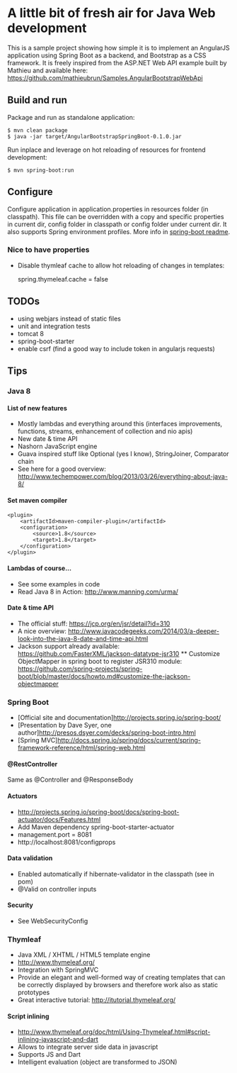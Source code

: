 # A little bit of fresh air for Java Web development

This is a sample project showing how simple it is to implement an AngularJS application using Spring Boot as a backend, and Bootstrap as a CSS framework.
It is freely inspired from the ASP.NET Web API example built by Mathieu and available here: https://github.com/mathieubrun/Samples.AngularBootstrapWebApi

## Build and run
Package and run as standalone application:

    $ mvn clean package
    $ java -jar target/AngularBootstrapSpringBoot-0.1.0.jar

Run inplace and leverage on hot reloading of resources for frontend development:

    $ mvn spring-boot:run

## Configure
Configure application in application.properties in resources folder (in classpath). This file can be overridden with
a copy and specific properties in current dir, config folder in classpath or config folder under current dir. It also supports
Spring environment profiles.
More info in [spring-boot readme](http://projects.spring.io/spring-boot/docs/spring-boot/README.html#toc_6).

### Nice to have properties
- Disable thymleaf cache to allow hot reloading of changes in templates:

    spring.thymeleaf.cache = false

## TODOs
* using webjars instead of static files
* unit and integration tests
* tomcat 8
* spring-boot-starter
* enable csrf (find a good way to include token in angularjs requests)

## Tips

### Java 8

#### List of new features
* Mostly lambdas and everything around this (interfaces improvements, functions, streams, enhancement of collection and nio apis)
* New date & time API
* Nashorn JavaScript engine
* Guava inspired stuff like Optional (yes I know), StringJoiner, Comparator chain
* See here for a good overview: http://www.techempower.com/blog/2013/03/26/everything-about-java-8/

#### Set maven compiler
    <plugin>
        <artifactId>maven-compiler-plugin</artifactId>
        <configuration>
            <source>1.8</source>
            <target>1.8</target>
        </configuration>
    </plugin>

#### Lambdas of course...
* See some examples in code
* Read Java 8 in Action: http://www.manning.com/urma/

#### Date & time API
* The official stuff: https://jcp.org/en/jsr/detail?id=310
* A nice overview: http://www.javacodegeeks.com/2014/03/a-deeper-look-into-the-java-8-date-and-time-api.html
* Jackson support already available: https://github.com/FasterXML/jackson-datatype-jsr310
** Customize ObjectMapper in spring boot to register JSR310 module: https://github.com/spring-projects/spring-boot/blob/master/docs/howto.md#customize-the-jackson-objectmapper

### Spring Boot
* [Official site and documentation]http://projects.spring.io/spring-boot/
* [Presentation by Dave Syer, one author]http://presos.dsyer.com/decks/spring-boot-intro.html
* [Spring MVC]http://docs.spring.io/spring/docs/current/spring-framework-reference/html/spring-web.html

#### @RestController
Same as @Controller and @ResponseBody

#### Actuators
* http://projects.spring.io/spring-boot/docs/spring-boot-actuator/docs/Features.html
* Add Maven dependency spring-boot-starter-actuator
* management.port = 8081
* http://localhost:8081/configprops

#### Data validation
* Enabled automatically if hibernate-validator in the classpath (see in pom)
* @Valid on controller inputs

#### Security
* See WebSecurityConfig

### Thymleaf
* Java XML / XHTML / HTML5 template engine
* http://www.thymeleaf.org/
* Integration with SpringMVC
* Provide an elegant and well-formed way of creating templates that can be correctly displayed by browsers and therefore work also as static prototypes
* Great interactive tutorial: http://itutorial.thymeleaf.org/

#### Script inlining
* http://www.thymeleaf.org/doc/html/Using-Thymeleaf.html#script-inlining-javascript-and-dart
* Allows to integrate server side data in javascript
* Supports JS and Dart
* Intelligent evaluation (object are transformed to JSON)
